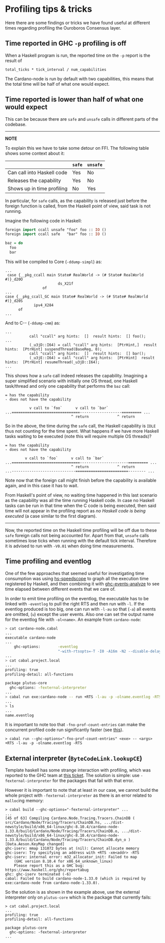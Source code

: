 # Profiling tips & tricks

Here there are some findings or tricks we have found useful at different times
regarding profiling the Ouroboros Consensus layer.

## Time reported in GHC `-p` profiling is off

When a Haskell program is run, the reported time on the `-p` report is the result of

    total_ticks * tick_interval / num_capabilities
    
The Cardano-node is run by default with two capabilities, this means that the
total time will be half of what one would expect.

## Time reported is lower than half of what one would expect

This can be because there are `safe` and `unsafe` calls in different parts of
the codebase.

--------------------------------------------------------------------------------
**NOTE**

To explain this we have to take some detour on FFI. The following table
shows some context about it:

|                            | `safe` | `unsafe` |
|----------------------------|--------|----------|
| Can call into Haskell code | Yes    | No       |
| Releases the capability    | Yes    | No       |
| Shows up in time profiling | No     | Yes      |

In particular, for `safe` calls, as the capability is released just before the
foreign function is called, from the Haskell point of view, said task is not
running. 

Imagine the following code in Haskell:

```haskell
foreign import ccall unsafe "foo" foo :: IO ()
foreign import ccall safe   "bar" foo :: IO ()

baz = do
  foo
  bar
```

This will be compiled to Core (`-ddump-simpl`) as:

```
...
 case {__pkg_ccall main State# RealWorld -> (# State# RealWorld #)}_d20O
                        ds_X21f
                 of
...
case {__pkg_ccall_GC main State# RealWorld -> (# State# RealWorld #)}_d20S
             ipv4_X284
      of
...
```

And to C-- (`-ddump-cmm`) as:

```
...
           call "ccall" arg hints:  []  result hints:  [] foo();
...
           (_u3jD::I64) = call "ccall" arg hints:  [PtrHint,]  result hints:  [PtrHint] suspendThread(BaseReg, 0);
           call "ccall" arg hints:  []  result hints:  [] bar();
           (_u3jE::I64) = call "ccall" arg hints:  [PtrHint]  result hints:  [PtrHint] resumeThread(_u3jD::I64);
...
```

This shows how a `safe` call indeed releases the capability. Imagining a super
simplified scenario with initially one OS thread, one Haskell task/thread and
only one capability that performs the `baz` call:

```
= has the capability
- does not have the capability

           v call to `foo`      v call to `bar`
...===============================-------------------========= ...
                              ^ return             ^ return
```

So in the above, the time during the `safe` call, the Haskell capability is
`IDLE` thus not counting for the time spent. What happens if we have more
Haskell tasks waiting to be executed (note this will require multiple OS
threads)?

```
= has the capability
- does not have the capability

         v call to `foo`      v call to `bar`
...===============================----------------------========= ...
                              ^ return             ^ return
...-----------------------------========================-------- ...
```

Note now that the foreign call might finish before the capability is available
again, and in this case it has to wait. 

From Haskell's point of view, no waiting time happened in this last scenario as
the capability was all the time running Haskell code. In case no Haskell tasks
can be run in that time when the C code is being executed, then said time will
not appear in the profiling report as _no Haskell code is being executed_ (a
case similar to the first diagram).

--------------------------------------------------------------------------------

Now, the reported time on the Haskell time profiling will be off due to these
`safe` foreign calls not being accounted for. Apart from that, `unsafe` calls
sometimes lose ticks when running with the default tick interval. Therefore it
is advised to run with `-V0.01` when doing time measurements.

## Time profiling and eventlog

One of the few approaches that seemed useful for investigating time consumption
was using [hs-speedscope](https://github.com/mpickering/hs-speedscope) to graph
all the execution time registered by Haskell, and then combining it with
[ghc-events-analyze](https://github.com/well-typed/ghc-events-analyze) to see
time elapsed between different events that we care of.

In order to emit time profiling on the eventlog, the executable has to be linked
with `-eventlog` to pull the right RTS and then run with `-l`. If the eventlog
produced is too big, one can run with `-l-au` so that (`-a`) all events are
omitted, (`u`) except the user events. Also one can set the output name for the
eventlog file with `-ol<name>`. An example from `cardano-node`:

```bash
> cat cardano-node.cabal
...
executable cardano-node
...
    ghc-options:        -eventlog
                        "-with-rtsopts=-T -I0 -A16m -N2 --disable-delayed-os-memory-return"
...
> cat cabal.project.local
...
profiling: true
profiling-detail: all-functions

package plutus-core
  ghc-options: -fexternal-interpreter
...
> cabal run exe:cardano-node -- run +RTS -l-au -p -olname.eventlog -RTS
...
> ls
...
name.eventlog
```

It is important to note too that `-fno-prof-count-entries` can make the
concurrent profiled code run significantly faster (see
[this](https://downloads.haskell.org/ghc/latest/docs/html/users_guide/profiling.html#profiling-parallel-and-concurrent-programs)).

```
> cabal run --ghc-options="-fno-prof-count-entries" <exe> -- <args> +RTS -l-au -p -olname.eventlog -RTS
```

## External interpreter (`ByteCodeLink.lookupCE`)

Template haskell has some strange interaction with profiling, which was reported
to the GHC team at [this
ticket](https://gitlab.haskell.org/ghc/ghc/-/issues/18320). The solution is
simple: use `-fexternal-interpreter` for the packages that fail with that error.

However it is important to note that at least in our case, we cannot build the whole project with `-fexternal-interpreter` as there is an error related to `malloc`ing memory:

```
> cabal build --ghc-options="-fexternal-interpreter" ...
...
[45 of 63] Compiling Cardano.Node.Tracing.Tracers.ChainDB ( src/Cardano/Node/Tracing/Tracers/ChainDB.hs, .../dist-newstyle/build/x86_64-linux/ghc-8.10.4/cardano-node-1.33.0/build/Cardano/Node/Tracing/Tracers/ChainDB.o, .../dist-newstyle/build/x86_64-linux/ghc-8.10.4/cardano-node-1.33.0/build/Cardano/Node/Tracing/Tracers/ChainDB.dyn_o ) [Data.Aeson.KeyMap changed]
ghc-iserv: mmap 131072 bytes at (nil): Cannot allocate memory
ghc-iserv: Try specifying an address with +RTS -xm<addr> -RTS
ghc-iserv: internal error: m32_allocator_init: Failed to map
    (GHC version 8.10.4 for x86_64_unknown_linux)
    Please report this as a GHC bug:  https://www.haskell.org/ghc/reportabug
ghc: ghc-iserv terminated (-6)
cabal: Failed to build cardano-node-1.33.0 (which is required by
exe:cardano-node from cardano-node-1.33.0).
```

So the solution is as shown in the example above, use the external interpreter
only on `plutus-core` which is the package that currently fails:

```
> cat cabal.project.local
...
profiling: true
profiling-detail: all-functions

package plutus-core
  ghc-options: -fexternal-interpreter
...
```


